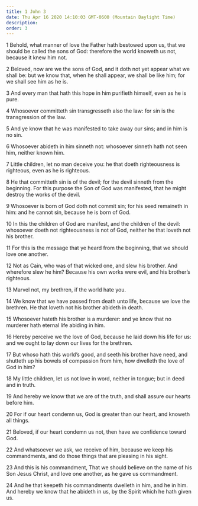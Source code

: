 ```yaml
---
title: 1 John 3
date: Thu Apr 16 2020 14:10:03 GMT-0600 (Mountain Daylight Time)
description: 
order: 3
---
```


<p>
  1 Behold, what manner of love the Father hath bestowed upon us, that we should
  be called the sons of God: therefore the world knoweth us not, because it knew
  him not.
</p>
<p>
  2 Beloved, now are we the sons of God, and it doth not yet appear what we
  shall be: but we know that, when he shall appear, we shall be like him; for we
  shall see him as he is.
</p>
<p>
  3 And every man that hath this hope in him purifieth himself, even as he is
  pure.
</p>
<p>
  4 Whosoever committeth sin transgresseth also the law: for sin is the
  transgression of the law.
</p>
<p>
  5 And ye know that he was manifested to take away our sins; and in him is no
  sin.
</p>
<p>
  6 Whosoever abideth in him sinneth not: whosoever sinneth hath not seen him,
  neither known him.
</p>
<p>
  7 Little children, let no man deceive you: he that doeth righteousness is
  righteous, even as he is righteous.
</p>
<p>
  8 He that committeth sin is of the devil; for the devil sinneth from the
  beginning. For this purpose the Son of God was manifested, that he might
  destroy the works of the devil.
</p>
<p>
  9 Whosoever is born of God doth not commit sin; for his seed remaineth in him:
  and he cannot sin, because he is born of God.
</p>
<p>
  10 In this the children of God are manifest, and the children of the devil:
  whosoever doeth not righteousness is not of God, neither he that loveth not
  his brother.
</p>
<p>
  11 For this is the message that ye heard from the beginning, that we should
  love one another.
</p>
<p>
  12 Not as Cain, who was of that wicked one, and slew his brother. And
  wherefore slew he him? Because his own works were evil, and his
  brother&#x2019;s righteous.
</p>
<p>13 Marvel not, my brethren, if the world hate you.</p>
<p>
  14 We know that we have passed from death unto life, because we love the
  brethren. He that loveth not his brother abideth in death.
</p>
<p>
  15 Whosoever hateth his brother is a murderer: and ye know that no murderer
  hath eternal life abiding in him.
</p>
<p>
  16 Hereby perceive we the love of God, because he laid down his life for us:
  and we ought to lay down our lives for the brethren.
</p>
<p>
  17 But whoso hath this world&#x2019;s good, and seeth his brother have need,
  and shutteth up his bowels of compassion from him, how dwelleth the love of
  God in him?
</p>
<p>
  18 My little children, let us not love in word, neither in tongue; but in deed
  and in truth.
</p>
<p>
  19 And hereby we know that we are of the truth, and shall assure our hearts
  before him.
</p>
<span></span>
<p>
  20 For if our heart condemn us, God is greater than our heart, and knoweth all
  things.
</p>
<p>
  21 Beloved, if our heart condemn us not, then have we confidence toward God.
</p>
<p>
  22 And whatsoever we ask, we receive of him, because we keep his commandments,
  and do those things that are pleasing in his sight.
</p>
<p>
  23 And this is his commandment, That we should believe on the name of his Son
  Jesus Christ, and love one another, as he gave us commandment.
</p>
<p>
  24 And he that keepeth his commandments dwelleth in him, and he in him. And
  hereby we know that he abideth in us, by the Spirit which he hath given us.
</p>
